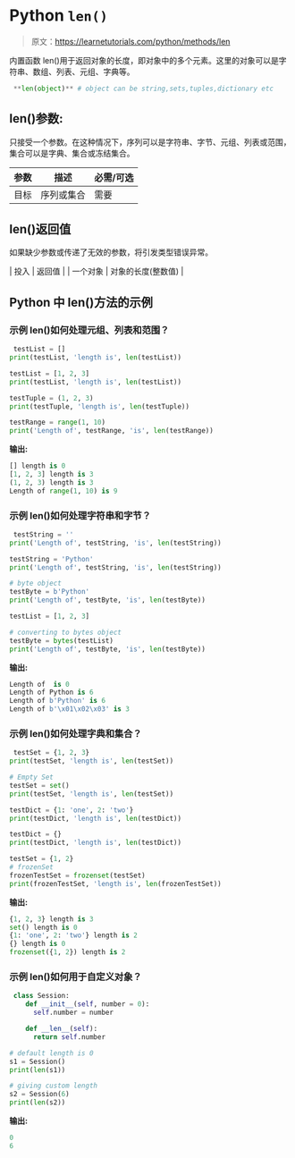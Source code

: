 # Python `len()`

> 原文：<https://learnetutorials.com/python/methods/len>

内置函数 len()用于返回对象的长度，即对象中的多个元素。这里的对象可以是字符串、数组、列表、元组、字典等。

```py
 **len(object)** # object can be string,sets,tuples,dictionary etc

```

## len()参数:

只接受一个参数。在这种情况下，序列可以是字符串、字节、元组、列表或范围，集合可以是字典、集合或冻结集合。

| 参数 | 描述 | 必需/可选 |
| --- | --- | --- |
| 目标 | 序列或集合 | 需要 |

## len()返回值

如果缺少参数或传递了无效的参数，将引发类型错误异常。

| 投入 | 返回值 |
| 一个对象 | 对象的长度(整数值) |

## Python 中 len()方法的示例

### 示例 len()如何处理元组、列表和范围？

```py
 testList = []
print(testList, 'length is', len(testList))

testList = [1, 2, 3]
print(testList, 'length is', len(testList))

testTuple = (1, 2, 3)
print(testTuple, 'length is', len(testTuple))

testRange = range(1, 10)
print('Length of', testRange, 'is', len(testRange)) 

```

**输出:**

```py
[] length is 0
[1, 2, 3] length is 3
(1, 2, 3) length is 3
Length of range(1, 10) is 9 
```

### 示例 len()如何处理字符串和字节？

```py
 testString = ''
print('Length of', testString, 'is', len(testString))

testString = 'Python'
print('Length of', testString, 'is', len(testString))

# byte object
testByte = b'Python'
print('Length of', testByte, 'is', len(testByte))

testList = [1, 2, 3]

# converting to bytes object
testByte = bytes(testList)
print('Length of', testByte, 'is', len(testByte)) 

```

**输出:**

```py
Length of  is 0
Length of Python is 6
Length of b'Python' is 6
Length of b'\x01\x02\x03' is 3 
```

### 示例 len()如何处理字典和集合？

```py
 testSet = {1, 2, 3}
print(testSet, 'length is', len(testSet))

# Empty Set
testSet = set()
print(testSet, 'length is', len(testSet))

testDict = {1: 'one', 2: 'two'}
print(testDict, 'length is', len(testDict))

testDict = {}
print(testDict, 'length is', len(testDict))

testSet = {1, 2}
# frozenSet
frozenTestSet = frozenset(testSet)
print(frozenTestSet, 'length is', len(frozenTestSet)) 

```

**输出:**

```py
{1, 2, 3} length is 3
set() length is 0
{1: 'one', 2: 'two'} length is 2
{} length is 0
frozenset({1, 2}) length is 2 
```

### 示例 len()如何用于自定义对象？

```py
 class Session:
    def __init__(self, number = 0):
      self.number = number

    def __len__(self):
      return self.number

# default length is 0
s1 = Session()
print(len(s1))

# giving custom length
s2 = Session(6)
print(len(s2)) 

```

**输出:**

```py
0
6 
```